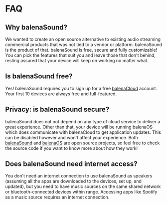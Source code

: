 # FAQ

## Why balenaSound?
We wanted to create an open source alternative to existing audio streaming commercial products that was not tied to a vendor or platform. balenaSound is the product of that. balenaSound is free, secure and fully customizable! You can pick the features that suit you and leave those that don't behind, resting assured that your device will keep on working no matter what.

## Is balenaSound free?
Yes! balenaSound requires you to sign up for a free [balenaCloud](https://dashboard.balena-cloud.com/signup) account. Your first 10 devices are always
free and full-featured.

## Privacy: is balenaSound secure? 
balenaSound does not not depend on any type of cloud service to deliver a great experience. Other than that, your device will be running balenaOS which does communicate with balenaCloud to get application updates. This can be disabled however and won't affect your experience. Both [balenaSound](https://github.com/balena-labs-projects/balena-sound/) and [balenaOS](https://github.com/balena-os) are open source projects, so feel free to check the source code if you want to know more about how they work!

## Does balenaSound need internet access?
You don't need an internet connection to use balenaSound as speakers (assuming all the apps are downloaded to the devices, set up, and updated), but you need to have music sources on the same shared network or bluetooth-connected devices within range. Accessing apps like Spotify as a music source requires an internet connection.

